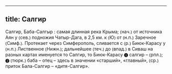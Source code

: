 
---
title: Салгир
---
Салгир, Баба-Салгыр
: самая длинная река Крыма; ⦅нач.⦆ от источника Аян у ⦅сев.⦆ подножия Чатыр-Дага, в 2,5 км. к ⦅Ю⦆ от ⦅н.п.⦆ Заречное ⦅Симф.⦆. Протекает через Симферополь, сливается с ⦅р.⦆ Биюк-Карасу у ⦅н.п.⦆ Лиственное ⦅Нижн.⦆; дальнейшее ⦅теч.⦆ до ⦅впад.⦆ в Сиваш на разных картах именуется то Салгир, то Биюк-Карасу ❶ салгир – ⦅рпл.⦆; ❷ ⦅тюрк.⦆ баба – отец – здесь в значении «старший», «главный», ⦅ср.⦆ приток Бала-Салгир – «дитя-Салгир».
